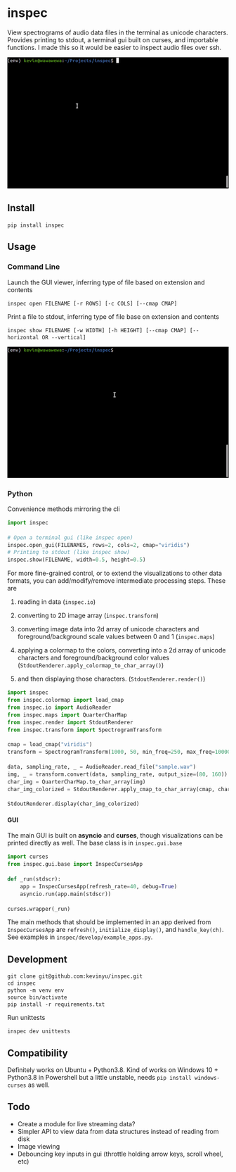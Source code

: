 # inspec
View spectrograms of audio data files in the terminal as unicode characters. Provides printing to stdout, a terminal gui built on curses, and importable functions. I made this so it would be easier to inspect audio files over ssh.

![inspec open demo](demo/inspec_open_demo.gif)

## Install

```
pip install inspec
```

## Usage

### Command Line

Launch the GUI viewer, inferring type of file based on extension and contents
```shell
inspec open FILENAME [-r ROWS] [-c COLS] [--cmap CMAP]
```

Print a file to stdout, inferring type of file base on extension and contents
```shell
inspec show FILENAME [-w WIDTH] [-h HEIGHT] [--cmap CMAP] [--horizontal OR --vertical]
```


![inspec show demo](demo/inspec_show_demo.gif)

### Python

Convenience methods mirroring the cli
```python
import inspec

# Open a terminal gui (like inspec open)
inspec.open_gui(FILENAMES, rows=2, cols=2, cmap="viridis")
# Printing to stdout (like inspec show)
inspec.show(FILENAME, width=0.5, height=0.5)
```

For more fine-grained control, or to extend the visualizations to other data formats, you can add/modify/remove intermediate processing steps. These are

1. reading in data (`inspec.io`)

2. converting to 2D image array (`inspec.transform`)

3. converting image data into 2d array of unicode characters and foreground/background scale values between 0 and 1 (`inspec.maps`)

4. applying a colormap to the colors, converting into a 2d array of unicode characters and foreground/background color values (`StdoutRenderer.apply_colormap_to_char_array()`)

3. and then displaying those characters. (`StdoutRenderer.render()`)

```python
import inspec
from inspec.colormap import load_cmap
from inspec.io import AudioReader
from inspec.maps import QuarterCharMap
from inspec.render import StdoutRenderer
from inspec.transform import SpectrogramTransform

cmap = load_cmap("viridis")
transform = SpectrogramTransform(1000, 50, min_freq=250, max_freq=10000)

data, sampling_rate, _ = AudioReader.read_file("sample.wav")
img, _ = transform.convert(data, sampling_rate, output_size=(80, 160))
char_img = QuarterCharMap.to_char_array(img)
char_img_colorized = StdoutRenderer.apply_cmap_to_char_array(cmap, char_img)

StdoutRenderer.display(char_img_colorized)
```

#### GUI

The main GUI is built on **asyncio** and **curses**, though visualizations can be printed directly as well. The base class is in `inspec.gui.base`

```python
import curses
from inspec.gui.base import InspecCursesApp

def _run(stdscr):
    app = InspecCursesApp(refresh_rate=40, debug=True)
    asyncio.run(app.main(stdscr))

curses.wrapper(_run)
```

The main methods that should be implemented in an app derived from `InspecCursesApp` are `refresh()`, `initialize_display()`, and `handle_key(ch)`. See examples in `inspec/develop/example_apps.py`.


## Development

```
git clone git@github.com:kevinyu/inspec.git
cd inspec
python -m venv env
source bin/activate
pip install -r requirements.txt
```

Run unittests
```
inspec dev unittests
```

## Compatibility

Definitely works on Ubuntu + Python3.8. Kind of works on Windows 10 + Python3.8 in Powershell but a little unstable, needs `pip install windows-curses` as well.

## Todo

* Create a module for live streaming data?
* Simpler API to view data from data structures instead of reading from disk
* Image viewing
* Debouncing key inputs in gui (throttle holding arrow keys, scroll wheel, etc)
